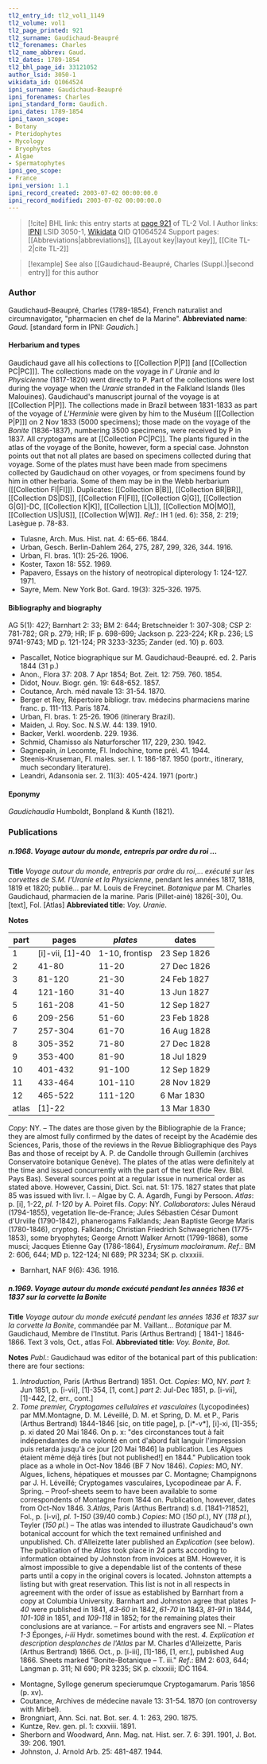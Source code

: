 ```yaml
---
tl2_entry_id: tl2_vol1_1149
tl2_volume: vol1
tl2_page_printed: 921
tl2_surname: Gaudichaud-Beaupré
tl2_forenames: Charles
tl2_name_abbrev: Gaud.
tl2_dates: 1789-1854
tl2_bhl_page_id: 33121052
author_lsid: 3050-1
wikidata_id: Q1064524
ipni_surname: Gaudichaud-Beaupré
ipni_forenames: Charles
ipni_standard_form: Gaudich.
ipni_dates: 1789-1854
ipni_taxon_scope: 
- Botany
- Pteridophytes
- Mycology
- Bryophytes
- Algae
- Spermatophytes
ipni_geo_scope: 
- France
ipni_version: 1.1
ipni_record_created: 2003-07-02 00:00:00.0
ipni_record_modified: 2003-07-02 00:00:00.0
---
```


> [!cite] BHL link: this entry starts at [page 921](https://www.biodiversitylibrary.org/page/33121052) of TL-2 Vol. I
> Author links: [IPNI](https://www.ipni.org/a/3050-1) LSID 3050-1, [Wikidata](https://www.wikidata.org/wiki/Q1064524) QID Q1064524
> Support pages: [[Abbreviations|abbreviations]], [[Layout key|layout key]], [[Cite TL-2|cite TL-2]]

> [!example] See also [[Gaudichaud-Beaupré, Charles (Suppl.)|second entry]] for this author

### Author

Gaudichaud-Beaupré, Charles (1789-1854), French naturalist and circumnavigator, "pharmacien en chef de la Marine". 
**Abbreviated name**: *Gaud.* \[standard form in IPNI: *Gaudich.*\]

#### Herbarium and types

Gaudichaud gave all his collections to [[Collection P|P]] \[and [[Collection PC|PC]]\]. The collections made on the voyage in *l’ Uranie* and *la Physicienne* (1817-1820) went directly to P. Part of the collections were lost during the voyage when the *Uranie* stranded in the Falkland Islands (Iles Malouines). Gaudichaud's manuscript journal of the voyage is at [[Collection P|P]]. The collections made in Brazil between 1831-1833 as part of the voyage of *L'Herminie* were given by him to the Muséum \[[[Collection P|P]]\] on 2 Nov 1833 (5000 specimens); those made on the voyage of the *Bonite* (1836-1837), numbering 3500 specimens, were received by P in 1837. All cryptogams are at [[Collection PC|PC]]. The plants figured in the atlas of the voyage of the Bonite, however, form a special case. Johnston points out that not all plates are based on specimens collected during that voyage. Some of the plates must have been made from specimens collected by Gaudichaud on other voyages, or from specimens found by him in other herbaria. Some of them may be in the Webb herbarium ([[Collection FI|FI]]). Duplicates: [[Collection B|B]], [[Collection BR|BR]], [[Collection DS|DS]], [[Collection FI|FI]], [[Collection G|G]], [[Collection G|G]]-DC, [[Collection K|K]], [[Collection L|L]], [[Collection MO|MO]], [[Collection US|US]], [[Collection W|W]].
*Ref*.: IH 1 (ed. 6): 358, 2: 219; Lasègue p. 78-83.
- Tulasne, Arch. Mus. Hist. nat. 4: 65-66. 1844.
- Urban, Gesch. Berlin-Dahlem 264, 275, 287, 299, 326, 344. 1916.
- Urban, Fl. bras. 1(1): 25-26. 1906.
- Koster, Taxon 18: 552. 1969.
- Papavero, Essays on the history of neotropical dipterology 1: 124-127. 1971.
- Sayre, Mem. New York Bot. Gard. 19(3): 325-326. 1975.

#### Bibliography and biography

AG 5(1): 427; Barnhart 2: 33; BM 2: 644; Bretschneider 1: 307-308; CSP 2: 781-782; GR p. 279; HR; IF p. 698-699; Jackson p. 223-224; KR p. 236; LS 9741-9743; MD p. 121-124; PR 3233-3235; Zander (ed. 10) p. 603.
- Pascallet, Notice biographique sur M. Gaudichaud-Beaupré. ed. 2. Paris 1844 (31 p.)
- Anon., Flora 37: 208. 7 Apr 1854; Bot. Zeit. 12: 759. 760. 1854.
- Didot, Nouv. Biogr. gén. 19: 648-652. 1857.
- Coutance, Arch. méd navale 13: 31-54. 1870.
- Berger et Rey, Répertoire bibliogr. trav. médecins pharmaciens marine franc. p. 111-113. Paris 1874.
- Urban, Fl. bras. 1: 25-26. 1906 (itinerary Brazil).
- Maiden, J. Roy. Soc. N.S.W. 44: 139. 1910.
- Backer, Verkl. woordenb. 229. 1936.
- Schmid, Chamisso als Naturforscher 117, 229, 230. 1942.
- Gagnepain, *in* Lecomte, Fl. Indochine, tome prél. 41. 1944.
- Steenis-Kruseman, Fl. males. ser. I. 1: 186-187. 1950 (portr., itinerary, much secondary literature).
- Leandri, Adansonia ser. 2. 11(3): 405-424. 1971 (portr.)

#### Eponymy

*Gaudichaudia* Humboldt, Bonpland & Kunth (1821).

### Publications

##### n.1968. Voyage autour du monde, entrepris par ordre du roi ...

**Title**
*Voyage autour du monde, entrepris par ordre du roi*,... *exécuté sur les corvettes de S.M. l'Uranie et la Physicienne*, pendant les années 1817, 1818, 1819 et 1820; publié... par M. Louis de Freycinet. *Botanique* par M. Charles Gaudichaud, pharmacien de la marine. Paris (Pillet-ainé) 1826\[-30\], Ou. \[text\], Fol. \[Atlas\]
**Abbreviated title**: *Voy. Uranie*.

**Notes**

|part	|pages	|*plates*	|dates	|
|---	|---	|---	|---	|
|1	|\[i\]-vii, \[1\]-40	|1-10, frontisp	|23 Sep 1826	|
|2	|41-80	|11-20	|27 Dec 1826	|
|3	|81-120	|21-30	|24 Feb 1827	|
|4	|121-160	|31-40	|13 Jun 1827	|
|5	|161-208	|41-50	|12 Sep 1827	|
|6	|209-256	|51-60	|23 Feb 1828	|
|7	|257-304	|61-70	|16 Aug 1828|
|8	|305-352	|71-80	|27 Dec 1828|
|9	|353-400	|81-90	|18 Jul 1829|
|10	|401-432	|91-100	|12 Sep 1829|
|11	|433-464	|101-110	|28 Nov 1829|
|12	|465-522	|111-120	|6 Mar 1830|
|atlas	|\[1\]-22	|	|13 Mar 1830|

*Copy*: NY. – The dates are those given by the Bibliographie de la France; they are almost fully confirmed by the dates of receipt by the Académie des Sciences, Paris, those of the reviews in the Revue Bibliographique des Pays Bas and those of receipt by A. P. de Candolle through Guillemin (archives Conservatoire botanique Genève). The plates of the atlas were definitely at the time and issued concurrently with the part of the text (fide Rev. Bibl. Pays Bas). Several sources point at a regular issue in numerical order as stated above. However, Cassini, Dict. Sci. nat. 51: 175. 1827 states that plate 85 was issued with livr. I. – Algae by C. A. Agardh, Fungi by Persoon.
*Atlas*: p. \[i\], 1-22, *pl. 1-120* by A. Poiret fils. *Copy*: NY.
*Collaborators*: Jules Néraud (1794-1855), vegetation Ile-de-France; Jules Sébastien César Dumont d'Urville (1790-1842), phanerogams Falklands;
Jean Baptiste George Maris (1780-1846), cryptog. Falklands;
Christian Friedrich Schwaegrichen (1775-1853), some bryophytes;
George Arnott Walker Arnott (1799-1868), some musci;
Jacques Étienne Gay (1786-1864), *Erysimum macloiranum*.
*Ref*.: BM 2: 606, 644; MD p. 122-124; NI 689; PR 3234; SK p. clxxxiii.
- Barnhart, NAF 9(6): 436. 1916.

##### n.1969. Voyage autour du monde exécuté pendant les années 1836 et 1837 sur la corvette la Bonite

**Title**
*Voyage autour du monde exécuté pendant les années 1836 et 1837 sur la corvette la Bonite*, commandée par M. Vaillant... *Botanique* par M. Gaudichaud, Membre de l'Institut. Paris (Arthus Bertrand) \[ 1841-\] 1846-1866. Text 3 vols, Oct., atlas Fol.
**Abbreviated title**: *Voy. Bonite, Bot.*

**Notes**
*Publ*.: Gaudichaud was editor of the botanical part of this publication: there are four sections:
1. *Introduction*, Paris (Arthus Bertrand) 1851. Oct. *Copies*: MO, NY.
*part 1*: Jun 1851, p. \[i-vii\], \[1\]-354, \[1, cont.\]
*part 2*: Jul-Dec 1851, p. \[i-vii\], \[1\]-442, \[2, err., cont.\]
2. *Tome premier, Cryptogames cellulaires et vasculaires* (Lycopodinées) par MM.Montagne, D. M. Léveillé, D. M. et Spring, D. M. et P., Paris (Arthus Bertrand) 1844-1846 \[sic, on title page\], p. \[i\*-v\*\], \[i\]-xi, \[1\]-355; p. xi dated 20 Mai 1846. On p. x: "des circonstances tout à fait indépendantes de ma volonté en ont d'abord fait languir l'impression puis retarda jusqu'à ce jour \[20 Mai 1846\] la publication. Les Algues étaient même déjà tirés \[but not published!\] en 1844." Publication took place as a whole in Oct-Nov 1846 (BF 7 Nov 1846). *Copies*: MO, NY. Algues, lichens, hépatiques et mousses par C. Montagne; Champignons par J. H. Léveillé; Cryptogames vasculaires, Lycopodineae par A. F. Spring. – Proof-sheets seem to have been available to some correspondents of Montagne from 1844 on. Publication, however, dates from Oct-Nov 1846.
3.*Atlas*, Paris (Arthus Bertrand) s.d. \[1841-?1852\], Fol., p. \[i-vi\], *pl. 1-150* (39/40 comb.)
*Copies*: MO (*150 pl.*), NY (*118 pl.*), Teyler (*150 pl.*) – The atlas was intended to illustrate Gaudichaud's own botanical account for which the text remained unfinished and unpublished. Ch. d'Alleizette later published an *Explication* (see below). The publication of the *Atlas* took place in 24 parts according to information obtained by Johnston from invoices at BM. However, it is almost impossible to give a dependable list of the contents of these parts until a copy in the original covers is located. Johnston attempts a listing but with great reservation. This list is not in all respects in agreement with the order of issue as established by Barnhart from a copy at Columbia University. Barnhart and Johnston agree that plates *1-40* were published in 1841, *43-60* in 1842, *61-70* in 1843, *81-91* in 1844, *101-108* in 1851, and *109-118* in 1852; for the remaining plates their conclusions are at variance. – For artists and engravers see NI. – Plates *1-3* Éponges, *i-iii* Hydr. sometimes bound with the rest.
*4. Explication et description desplanches de l'Atlas* par M. Charles d'Alleizette, Paris (Arthus Bertrand) 1866. Oct., p. \[i-iii\], \[1\]-186, \[1, err.\], published Aug 1866. Sheets marked "Bonite-Botanique – T. iii."
*Ref*.: BM 2: 603, 644; Langman p. 311; NI 690; PR 3235; SK p. clxxxiii; IDC 1164.
- Montagne, Sylloge generum specierumque Cryptogamarum. Paris 1856 (p. xv).
- Coutance, Archives de médecine navale 13: 31-54. 1870 (on controversy with Mirbel).
- Brongniart, Ann. Sci. nat. Bot. ser. 4. 1: 263, 290. 1875.
- Kuntze, Rev. gen. pl. 1: cxxviii. 1891.
- Sherborn and Woodward, Ann. Mag. nat. Hist. ser. 7. 6: 391. 1901, J. Bot. 39: 206. 1901.
- Johnston, J. Arnold Arb. 25: 481-487. 1944.

